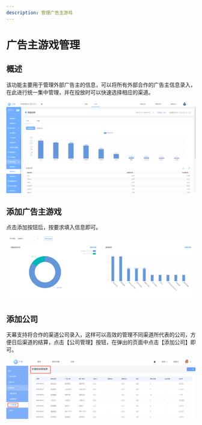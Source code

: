 ```yaml
---
description: 管理广告主游戏
---
```


# 广告主游戏管理

## 概述

该功能主要用于管理外部广告主的信息，可以将所有外部合作的广告主信息录入，在此进行统一集中管理，并在投放时可以快速选择相应的渠道。

![](../../.gitbook/assets/image%20%28148%29.png)

## 添加广告主游戏

点击添加按钮后，按要求填入信息即可。

![](../../.gitbook/assets/image%20%28175%29.png)

## 添加公司

天幕支持将合作的渠道公司录入，这样可以高效的管理不同渠道所代表的公司，方便日后渠道的结算，点击【公司管理】按钮，在弹出的页面中点击【添加公司】即可。

![](../../.gitbook/assets/image%20%28178%29.png)

